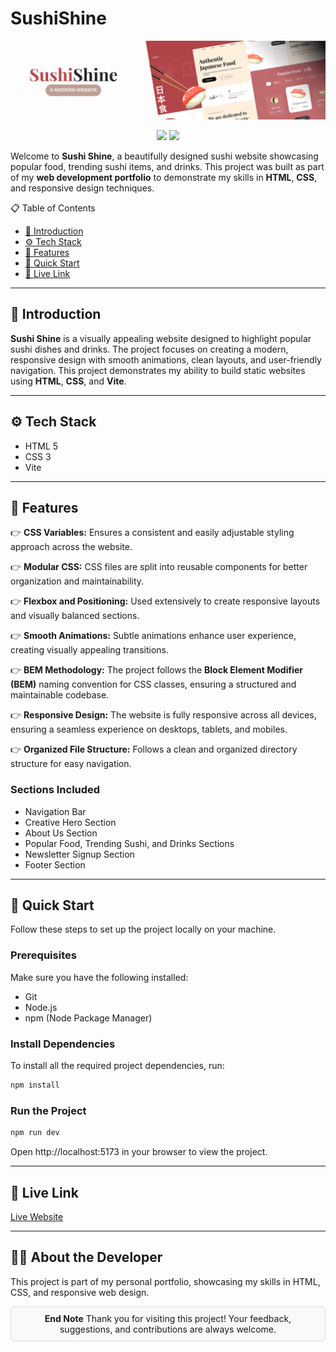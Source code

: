 # SushiShine

![Project Preview](Banner.png)
<div align="center">
    <img src="https://img.shields.io/badge/HTML5-E34F26?style=for-the-badge&logo=html5&logoColor=white" />
    <img src="https://img.shields.io/badge/CSS3-1572B6?style=for-the-badge&logo=css3&logoColor=white" />
</div>

Welcome to **Sushi Shine**, a beautifully designed sushi website showcasing popular food, trending sushi items, and drinks. This project was built as part of my **web development portfolio** to demonstrate my skills in **HTML**, **CSS**, and responsive design techniques.

📋 Table of Contents

- [🤖 Introduction](#-introduction)
- [⚙️ Tech Stack](#-tech-stack)
- [🔋 Features](#-features)
- [🤸 Quick Start](#-quick-start)
- [🔗 Live Link](#-live-link)

---

## 🤖 Introduction

**Sushi Shine** is a visually appealing website designed to highlight popular sushi dishes and drinks. The project focuses on creating a modern, responsive design with smooth animations, clean layouts, and user-friendly navigation. This project demonstrates my ability to build static websites using **HTML**, **CSS**, and **Vite**.

---

## ⚙️ Tech Stack

- HTML 5
- CSS 3
- Vite

---

## 🔋 Features

👉 **CSS Variables:** Ensures a consistent and easily adjustable styling approach across the website.

👉 **Modular CSS:** CSS files are split into reusable components for better organization and maintainability.

👉 **Flexbox and Positioning:** Used extensively to create responsive layouts and visually balanced sections.

👉 **Smooth Animations:** Subtle animations enhance user experience, creating visually appealing transitions.

👉 **BEM Methodology:** The project follows the **Block Element Modifier (BEM)** naming convention for CSS classes, ensuring a structured and maintainable codebase.

👉 **Responsive Design:** The website is fully responsive across all devices, ensuring a seamless experience on desktops, tablets, and mobiles.

👉 **Organized File Structure:** Follows a clean and organized directory structure for easy navigation.

### Sections Included

- Navigation Bar
- Creative Hero Section
- About Us Section
- Popular Food, Trending Sushi, and Drinks Sections
- Newsletter Signup Section
- Footer Section

---

## 🤸 Quick Start

Follow these steps to set up the project locally on your machine.

### Prerequisites

Make sure you have the following installed:

- Git
- Node.js
- npm (Node Package Manager)

### Install Dependencies

To install all the required project dependencies, run:

```bash
npm install
```

### Run the Project

```bash
npm run dev
```
Open http://localhost:5173 in your browser to view the project.

---

## 🔗 Live Link  
[Live Website](https://sushishine.netlify.app/)

---

## 👨‍💻 About the Developer
This project is part of my personal portfolio, showcasing my skills in HTML, CSS, and responsive web design.

<div style="border: 1px solid #ddd; padding: 10px; border-radius: 5px; background-color: #f9f9f9;" align="center">
<strong>End Note</strong>  
Thank you for visiting this project! Your feedback, suggestions, and contributions are always welcome.
</div>
